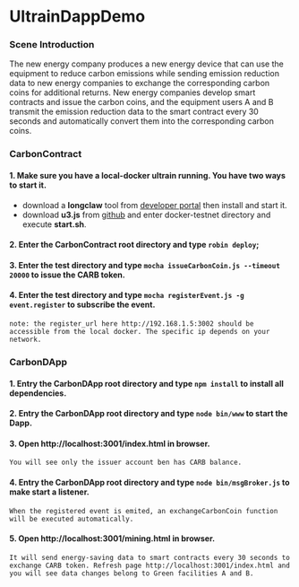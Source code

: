 # UltrainDappDemo

### Scene Introduction

The new energy company produces a new energy device that can use the equipment to reduce carbon emissions while sending emission reduction data to new energy companies to exchange the corresponding carbon coins for additional returns. New energy companies develop smart contracts and issue the carbon coins, and the equipment users A and B transmit the emission reduction data to the smart contract every 30 seconds and automatically convert them into the corresponding carbon coins.

### CarbonContract

#### 1. Make sure you have a local-docker ultrain running. You have two ways to start it.

   * download a <b>longclaw</b> tool from [developer portal](https://developer.ultrain.io) then install and start it.
   * download <b>u3.js</b> from [github](https://github.com/ultrain-os/u3.js) and enter docker-testnet directory and execute <b>start.sh</b>.
   
#### 2. Enter the CarbonContract root directory and type `robin deploy`;

#### 3. Enter the test directory and type `mocha issueCarbonCoin.js --timeout 20000` to issue the CARB token.

#### 4. Enter the test directory and type `mocha registerEvent.js -g event.register` to subscribe the event.
    
    note: the register_url here http://192.168.1.5:3002 should be accessible from the local docker. The specific ip depends on your network.

### CarbonDApp

#### 1. Entry the CarbonDApp root directory and type `npm install` to install all dependencies.

#### 2. Entry the CarbonDApp root directory and type `node bin/www` to start the Dapp.

#### 3. Open http://localhost:3001/index.html in browser.
    
    You will see only the issuer account ben has CARB balance.
 
#### 4. Entry the CarbonDApp root directory and type `node bin/msgBroker.js` to make start a listener.

    When the registered event is emited, an exchangeCarbonCoin function will be executed automatically.
 
#### 5. Open http://localhost:3001/mining.html in browser.

    It will send energy-saving data to smart contracts every 30 seconds to exchange CARB token. Refresh page http://localhost:3001/index.html and you will see data changes belong to Green facilities A and B.
    
